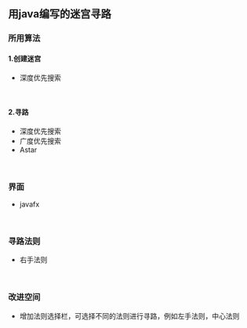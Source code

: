 用java编写的迷宫寻路
---
### 所用算法
#### 1.创建迷宫
* 深度优先搜索
<br>

#### 2.寻路
* 深度优先搜索
* 广度优先搜索
* Astar
<br>

### 界面
* javafx
<br>

### 寻路法则
* 右手法则
<br>

### 改进空间
* 增加法则选择栏，可选择不同的法则进行寻路，例如左手法则，中心法则
<br>
